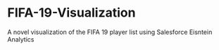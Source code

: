 # FIFA-19-Visualization
A novel visualization of the FIFA 19 player list using Salesforce Eisntein Analytics
